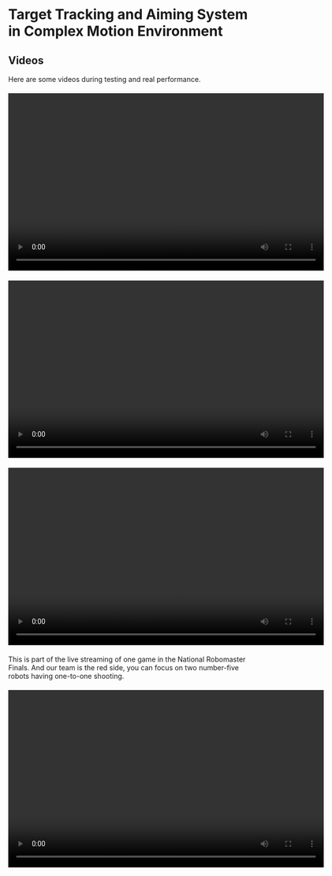 # Target Tracking and Aiming System in Complex Motion Environment

## Videos

Here are some videos during testing and real performance.

<video width="640" height="360" controls style="display: block; margin: 20px auto;">
  <source src="./test.mp4" type="video/mp4">
</video>

<video width="640" height="360" controls style="display: block; margin: 20px auto;">
  <source src="./demo1-1.mp4" type="video/mp4">
</video>


<video width="640" height="360" controls style="display: block; margin: 20px auto;">
  <source src="./demo2-1.mp4" type="video/mp4">
</video>

This is part of the live streaming of one game in the National Robomaster Finals. And our team is the red side, you can focus on two number-five robots having one-to-one shooting.
<video width="640" height="360" controls style="display: block; margin: 20px auto;">
  <source src="./real.mp4" type="video/mp4">
</video>